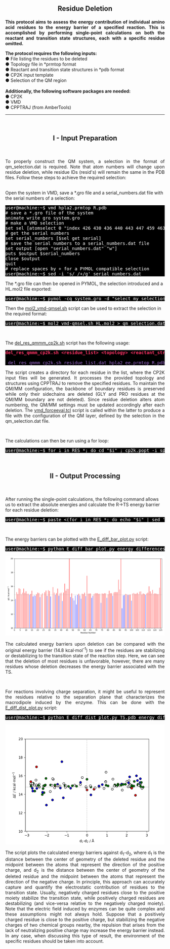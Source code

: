 
<br>

<h2><p align="center"> <b>Residue Deletion</b> </p> </h2>

<p align="justify"><b>This protocol aims to assess the energy contribution of individual amino acid residues to the energy barrier of a specified reaction. This is accomplished by performing single-point calculations on both the reactant and transition state structures, each with a specific residue omitted.</b></p>

<p><b>The protocol requires the following inputs:</b>
<br>
● File listing the residues to be deleted
<br>
● Topology file in *prmtop format
<br>
● Reactant and transition state structures in *pdb format
<br>
● CP2K input template
<br>
● Selection of the QM region
<br>
<br>
<b>Additionally, the following software packages are needed:</b>
<br>
● CP2K
<br>
● VMD
<br>
● CPPTRAJ (from AmberTools)
</p>


---

<br>
<h2> <p align="center"> <b>I - Input Preparation </b> </p></h2>

<br/>

<p align="justify">To properly construct the QM system, a selection in the format of qm_selection.dat is required. Note that atom numbers will change upon residue deletion, while residue IDs (resid's) will remain the same in the PDB files. Follow these steps to achieve the required selection:</p>
<br/>
Open the system in VMD, save a *.gro file and a serial_numbers.dat file with the serial numbers of a selection:
<pre style="color: white; background-color: black;">
user@machine:~$ vmd hpla2.prmtop R.pdb
# save a *.gro file of the system
animate write gro system.gro 
# make a VMD selection
set sel [atomselect 0 "index 426 430 436 440 443 447 459 463 466 470 673 677 679 682 684 688 690 694 696 699 702 706 728 731 732 734 736 739 741 985 988 989 991 993 996 998 1357 1360 1939 1942 1945 1948 1951 1953 1959 1962 1966 1970 1974 1981 1983 1986 1989 1992 1897 429 431 439 441 442 446 448 462 464 465 469 471 472 676 678 680 681 685 687 689 693 695 697 698 705 707 729 730 733 735 738 740 742 986 987 990 992 995 997 999 1358 1359 1940 1941 1943 1944 1949 1950 1952 1954 1955 1960 1961 1963 1964 1967 1968 1969 1971 1972 1973 1975 1976 1977 1984 1985 1987 1988 1990 1991 1993 1994 34854 34855 428 438 445 461 468 675 683 686 692 704 1965 427 437 444 460 467 674 691 700 701 703 737 994 1361 1362 1946 1947 1956 1958 1978 1979 1980 1982 34853 1957"] 
# get the serial numbers
set serial_numbers [$sel get serial] 
# save the serial numbers to a serial_numbers.dat file
set output [open "serial_numbers.dat" "w"] 
puts $output $serial_numbers
close $output
quit
# replace spaces by + for a PYMOL compatible selection
user@machine:~$ sed -i 's/ /+/g' serial_numbers.dat 
</pre>

The *.gro file can then be opened in PYMOL, the selection introduced and a HL.mol2 file exported:
<pre style="color: white; background-color: black;">
user@machine:~$ pymol -cq system.gro -d "select my_selection, index $(paste -sd+ serial_numbers.dat); save HL.mol2, my_selection"
</pre>

Then the <a href="https://arvpinto.github.io/enzyme_mutagenesis_cp2k/scripts/mol2_vmd-qmsel.sh" target="_blank">mol2_vmd-qmsel.sh</a> script can be used to extract the selection in the required format:
<pre style="color: white; background-color: black;">
user@machine:~$ mol2_vmd-qmsel.sh HL.mol2 > qm_selection.dat
</pre>

<br/>

The <a href="https://arvpinto.github.io/enzyme_mutagenesis_cp2k/scripts/del_res_qmmm_cp2k.sh" target="_blank">del_res_qmmm_cp2k.sh</a> script has the following usage:

<pre style="color: white; background-color: black;">
<span style="color: #FF3366; font-weight: bold;">del_res_qmmm_cp2k.sh &lt;residue_list&gt; &lt;topology&gt; &lt;reactant_structure&gt; &lt;ts_structure&gt; &lt;cp2k_template&gt; &lt;qm_selection&gt;</span>
    
<span style="color: #9966CC;"user@machine:~$</span> del_res_qmmm_cp2k.sh residue_list.dat hpla2_ee.prmtop R.pdb TS.pdb cp2k_template.inp qm_selection.dat
</pre>
<p align="justify"> The script creates a directory for each residue in the list, where the CP2K input files will be generated. It processes the provided topology and structures using CPPTRAJ to remove the specified residues. To maintain the QM/MM configuration, the backbone of boundary residues is preserved while only their sidechains are deleted (GLY and PRO residues at the QM/MM boundary are not deleted). Since residue deletion alters atom numbering, the QM/MM settings must be updated accordingly after each deletion. The <a href="https://arvpinto.github.io/enzyme_mutagenesis_cp2k/scripts/vmd_forceeval.tcl" target="_blank">vmd_forceeval.tcl</a> script is called within the latter to produce a file with the configuration of the QM layer, defined by the selection in the qm_selection.dat file. </p>

<br/>

The calculations can then be run using a for loop:
<pre style="color: white; background-color: black;">
user@machine:~$ for i in RES_*; do cd "$i" ; cp2k.popt -i sp_res_R.inp -o sp_res_R.out ; cp2k.popt -i sp_res_TS.inp -o sp_res_TS.out ; cd .. ; done
</pre>

<br/>

<h2> <p align="center"> <b>II - Output Processing</b> </p></h2>

<br>

After running the single-point calculations, the following command allows us to extract the absolute energies and calculate the R->TS energy barrier for each residue deletion:

<pre style="color: white; background-color: black;">
user@machine:~$ paste <(for i in RES_*; do echo "$i" | sed 's/RES_//g'; done) <(for i in RES_*; do echo $(grep "Total FORCE" "$i"/sp_res_TS.out | tail -n -1) ; done | awk '{print $9}') <(for i in RES_*; do echo $(grep "Total FORCE" "$i"/sp_res_R.out | tail -n -1) ; done | awk '{print $9}') | awk '{print $1,($2-$3)*627.509}' | sort -n -k1,1 > energy_differences_del.dat
</pre>

<br/>

The energy barriers can be plotted with the <a href="https://arvpinto.github.io/enzyme_mutagenesis_cp2k/hpla2_example/E_diff_bar_plot.py" target="_blank">E_diff_bar_plot.py</a> script:

<pre style="color: white; background-color: black;">
user@machine:~$ python E_diff_bar_plot.py energy_differences_del.dat
</pre>

<div align="center">
    <img src="hpla2_example/bar_plot.png">
</div>

<p align="justify"> The calculated energy barriers upon deletion can be compared with the original energy barrier (14.8 kcal⋅mol<sup>-1</sup>) to see if the residues are stabilizing or destabilizing to the transition state of the reaction step. Here, we can see that the deletion of most residues is unfavorable, however, there are many residues whose deletion decreases the energy barrier associated with the TS. </p>

<br>

<p align="justify">For reactions involving charge separation, it might be useful to represent the residues relative to the separation plane that characterizes the macrodipole induced by the enzyme. This can be done with the <a href="https://arvpinto.github.io/enzyme_mutagenesis_cp2k/hpla2_example/E_diff_dist_plot.py" target="_blank">E_diff_dist_plot.py</a> script:</p>

<pre style="color: white; background-color: black;">
user@machine:~$ python E_diff_dist_plot.py TS.pdb energy_differences_del.dat 684 34856 1982 34854
</pre>

<div align="center">
    <img src="hpla2_example/marker_plot.png">
</div>


<p align="justify"> The script plots the calculated energy barriers against d<sub>1</sub>-d<sub>2</sub>, where d<sub>1</sub> is the distance between the center of geometry of the deleted residue and the midpoint between the atoms that represent the direction of the positive charge, and d<sub>2</sub> is the distance between the center of geometry of the deleted residue and the midpoint between the atoms that represent the direction of the negative charge. In principle, this approach can accurately capture and quantify the electrostatic contribution of residues to the transition state. Usually, negatively charged residues close to the positive moiety stabilize the transition state, while positively charged residues are destabilizing (and vice-versa relative to the negatively charged moiety). Note that the electric field induced by enzymes can be quite complex and these assumptions might not always hold. Suppose that a positively charged residue is close to the positive charge, but stabilizing the negative charges of two chemical groups nearby, the repulsion that arises from the lack of neutralizing positive charge may increase the energy barrier instead. In any case, when discussing this type of result, the environment of the specific residues should be taken into account. </p>

<br/>
